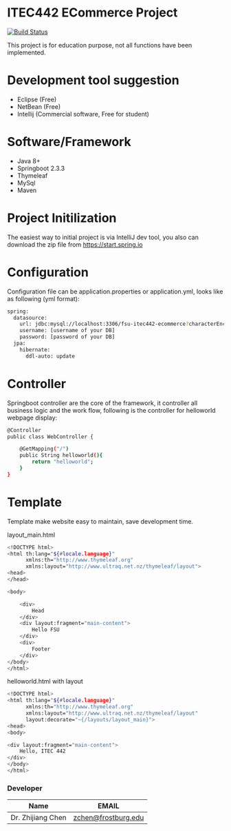 # ITEC442 ECommerce Project

[![Build Status](https://travis-ci.org/joemccann/dillinger.svg?branch=master)](https://travis-ci.org/joemccann/dillinger)

This project is for education purpose, not all functions have been implemented.

# Development tool suggestion
- Eclipse (Free)
- NetBean (Free)
- Intellij (Commercial software, Free for student)
# Software/Framework 
- Java 8+
- Springboot 2.3.3
- Thymeleaf
- MySql
- Maven

# Project Initilization
The easiest way to initial project is via IntelliJ dev tool, you also can download the zip file from https://start.spring.io

# Configuration
Configuration file can be application.properties or application.yml, looks like as following (yml format):
```sh
spring:
  datasource:
    url: jdbc:mysql://localhost:3306/fsu-itec442-ecommerce?characterEncoding=UTF-8&serverTimezone=UTC
    username: [username of your DB]
    password: [password of your DB]
  jpa:
    hibernate:
      ddl-auto: update
```

# Controller
Springboot controller are the core of the framework, it controller all business logic and the work flow, following is the controller 
for helloworld webpage display:
```sh 
@Controller
public class WebController {

    @GetMapping("/")
    public String helloworld(){
        return "helloworld";
    }
}
```

# Template
Template make website easy to maintain, save development time.

layout_main.html
```sh 
<!DOCTYPE html>
<html th:lang="${#locale.language}"
      xmlns:th="http://www.thymeleaf.org"
      xmlns:layout="http://www.ultraq.net.nz/thymeleaf/layout">
<head>
</head>

<body>

    <div>
        Head
    </div>
    <div layout:fragment="main-content">
        Hello FSU
    </div>
    <div>
        Footer
    </div>
</body>
</html>
```

helloworld.html with layout
```sh 
<!DOCTYPE html>
<html th:lang="${#locale.language}"
      xmlns:th="http://www.thymeleaf.org"
      xmlns:layout="http://www.ultraq.net.nz/thymeleaf/layout"
      layout:decorate="~{/layouts/layout_main}">
<head>
<body>

<div layout:fragment="main-content">
    Hello, ITEC 442
</div>
</body>
</html>
```

### Developer
| Name | EMAIL |
| ------ | ------ |
| Dr. Zhijiang Chen | zchen@frostburg.edu|